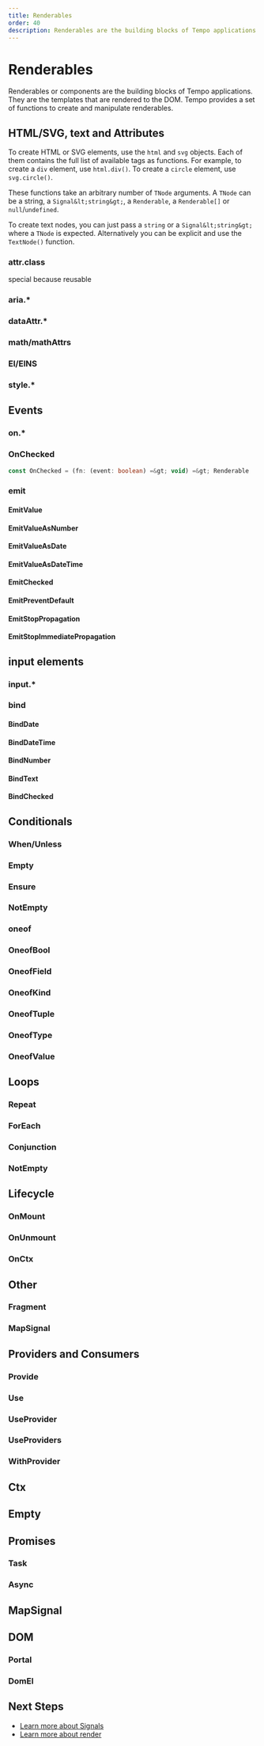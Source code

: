 ```yaml
---
title: Renderables
order: 40
description: Renderables are the building blocks of Tempo applications. They are the templates that are rendered to the DOM. Tempo provides a set of functions to create and manipulate renderables.
---
```

# Renderables

Renderables or components are the building blocks of Tempo applications. They are the templates that are rendered to the DOM. Tempo provides a set of functions to create and manipulate renderables.

## HTML/SVG, text and Attributes

To create HTML or SVG elements, use the `html` and `svg` objects. Each of them contains the full list of available tags as functions. For example, to create a `div` element, use `html.div()`. To create a `circle` element, use `svg.circle()`.

These functions take an arbitrary number of `TNode` arguments. A `TNode` can be a string, a `Signal&lt;string&gt;`, a `Renderable`, a `Renderable[]` or `null`/`undefined`.

To create text nodes, you can just pass a `string` or a `Signal&lt;string&gt;` where a `TNode` is expected. Alternatively you can be explicit and use the `TextNode()` function.

### attr.class

special because reusable

### aria.*

### dataAttr.*

### math/mathAttrs

### El/ElNS

### style.*

## Events

### on.*

### OnChecked

```ts
const OnChecked = (fn: (event: boolean) =&gt; void) =&gt; Renderable
```

### emit

#### EmitValue

#### EmitValueAsNumber

#### EmitValueAsDate

#### EmitValueAsDateTime

#### EmitChecked

#### EmitPreventDefault

#### EmitStopPropagation

#### EmitStopImmediatePropagation

## input elements

### input.*

### bind

#### BindDate

#### BindDateTime

#### BindNumber

#### BindText

#### BindChecked

## Conditionals

### When/Unless

### Empty

### Ensure

### NotEmpty

### oneof

### OneofBool

### OneofField

### OneofKind

### OneofTuple

### OneofType

### OneofValue

## Loops

### Repeat

### ForEach

### Conjunction

### NotEmpty

## Lifecycle

### OnMount

### OnUnmount

### OnCtx

## Other

### Fragment

### MapSignal

## Providers and Consumers

### Provide

### Use

### UseProvider

### UseProviders

### WithProvider

## Ctx

## Empty

## Promises

### Task

### Async

## MapSignal

## DOM

### Portal

### DomEl

## Next Steps

- [Learn more about Signals](/page/signals.html)
- [Learn more about render](/page/render.html)
